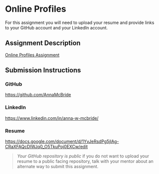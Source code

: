 # Online Profiles
For this assignment you will need to upload your resume and provide links to your GitHub account and your LinkedIn account.

## Assignment Description
[Online Profiles Assignment](https://education.launchcode.org/liftoff/modules/assignments/online-profiles)

## Submission Instructions
 
### GitHub
https://github.com/AnnaMcBride
 
### LinkedIn
https://www.linkedin.com/in/anna-w-mcbride/

### Resume
https://docs.google.com/document/d/1YvJeRsdPg5jlAg-CRaXFAQcDlWJq0_O5TkuPoj0EXCw/edit



> *Your GitHub repository is public* if you do not want to upload your resume to a public facing repository, talk with your mentor about an alternate way to submit this assignment.
